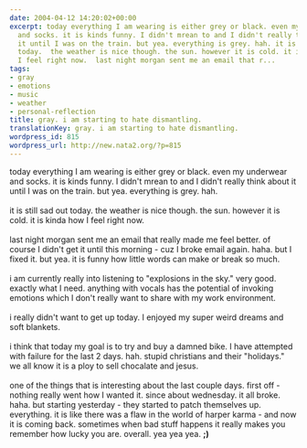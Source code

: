 ```yaml
---
date: 2004-04-12 14:20:02+00:00
excerpt: today everything I am wearing is either grey or black. even my underwear
  and socks. it is kinds funny. I didn't mrean to and I didn't really think about
  it until I was on the train. but yea. everything is grey. hah. it is still sad out
  today.  the weather is nice though. the sun. however it is cold. it is kinda how
  I feel right now.  last night morgan sent me an email that r...
tags:
- gray
- emotions
- music
- weather
- personal-reflection
title: gray. i am starting to hate dismantling.
translationKey: gray. i am starting to hate dismantling.
wordpress_id: 815
wordpress_url: http://new.nata2.org/?p=815
---
```


today everything I am wearing is either grey or black. even my underwear and socks. it is kinds funny. I didn't mrean to and I didn't really think about it until I was on the train. but yea. everything is grey. hah. <br/><br/>it is still sad out today.  the weather is nice though. the sun. however it is cold. it is kinda how I feel right now.  <br/><br/>last night morgan sent me an email that really made me feel better. of course I didn't get it until this morning - cuz I broke email again. haha. but I fixed it. but yea. it is funny how little words can make or break so much. <br/><br/>i am currently really into listening to "explosions in the sky." very good. exactly what I need. anything with vocals has the potential of invoking emotions which I don't really want to share with my work environment. <br/><br/>i really didn't want to get up today. I enjoyed my super weird dreams and soft blankets. <br/><br/>i think that today my goal is to try and buy a damned bike. I have attempted with failure for the last 2 days. hah. stupid christians and their "holidays." we all know it is a ploy to sell chocalate and jesus. <br/><bR>one of the things that is interesting about the last couple days. first off - nothing really went how I wanted it. since about wednesday. it all broke. haha. but starting yesterday - they started to patch themselves up. everything. it is like there was a flaw in the world of harper karma - and now it is coming back. sometimes when bad stuff happens it really makes you remember how lucky you are. overall. yea yea yea. <b>;)</b>